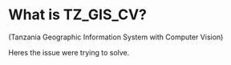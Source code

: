 # What is TZ_GIS_CV?

(Tanzania Geographic Information System with Computer Vision)

Heres the issue were trying to solve.